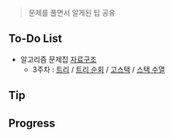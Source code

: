 > 문제를 풀면서 알게된 팁 공유

## To-Do List
- 알고리즘 문제집 [자료구조](https://www.acmicpc.net/workbook/view/1442)
    - 3주차 : [트리](https://www.acmicpc.net/problem/1068) / 
    [트리 순회](https://www.acmicpc.net/problem/1991) / 
    [고스택](https://www.acmicpc.net/problem/3425) / 
    [스택 수열](https://www.acmicpc.net/problem/1874)

## Tip
     
## Progress
